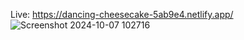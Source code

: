 Live: https://dancing-cheesecake-5ab9e4.netlify.app/
![Screenshot 2024-10-07 102716](https://github.com/user-attachments/assets/fdaeba46-4951-4368-92c3-b9e7195a682e)
